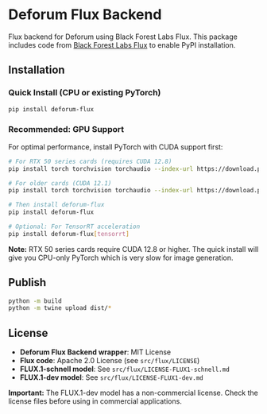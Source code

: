 # Deforum Flux Backend

Flux backend for Deforum using Black Forest Labs Flux. This package includes code from [Black Forest Labs Flux](https://github.com/black-forest-labs/flux) to enable PyPI installation.

## Installation

### Quick Install (CPU or existing PyTorch)
```bash
pip install deforum-flux
```

### Recommended: GPU Support
For optimal performance, install PyTorch with CUDA support first:

```bash
# For RTX 50 series cards (requires CUDA 12.8)
pip install torch torchvision torchaudio --index-url https://download.pytorch.org/whl/cu128

# For older cards (CUDA 12.1)
pip install torch torchvision torchaudio --index-url https://download.pytorch.org/whl/cu121

# Then install deforum-flux
pip install deforum-flux

# Optional: For TensorRT acceleration
pip install deforum-flux[tensorrt]
```

**Note:** RTX 50 series cards require CUDA 12.8 or higher. The quick install will give you CPU-only PyTorch which is very slow for image generation.

## Publish
```bash
python -m build
python -m twine upload dist/*
```

## License

- **Deforum Flux Backend wrapper**: MIT License
- **Flux code**: Apache 2.0 License (see `src/flux/LICENSE`)
- **FLUX.1-schnell model**: See `src/flux/LICENSE-FLUX1-schnell.md`
- **FLUX.1-dev model**: See `src/flux/LICENSE-FLUX1-dev.md`

**Important:** The FLUX.1-dev model has a non-commercial license. Check the license files before using in commercial applications.